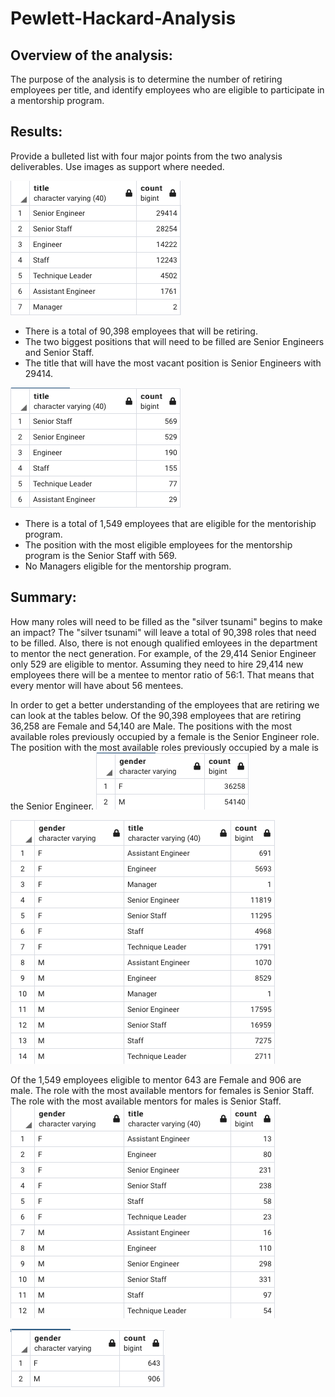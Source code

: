 # Pewlett-Hackard-Analysis

## Overview of the analysis: 
The purpose of the analysis is to determine the number of retiring employees per title, and identify employees who are eligible to participate in a mentorship program. 

## Results: 
Provide a bulleted list with four major points from the two analysis deliverables. Use images as support where needed.

![Unique titles](Images/unique_titles.png)
- There is a total of 90,398 employees that will be retiring. 
- The two biggest positions that will need to be filled are Senior Engineers and Senior Staff. 
- The title that will have the most vacant position is Senior Engineers with 29414.
 

![Mentorship_eligibility](Images/mentorship_eligibility.png)
- There is a total of 1,549 employees that are eligible for the mentoriship program.
- The position with the most eligible employees for the mentorship program is the Senior Staff with 569.
- No Managers eligible for the mentorship program.


## Summary: 
How many roles will need to be filled as the "silver tsunami" begins to make an impact?
The "silver tsunami" will leave a total of 90,398 roles that need to be filled. Also, there is not enough qualified emloyees in the department to mentor the nect generation. For example, of the 29,414 Senior Engineer only 529 are eligible to mentor. Assuming they need to hire 29,414 new employees there will be a mentee to mentor ratio of 56:1. That means that every mentor will have about 56 mentees. 

In order to get a better understanding of the employees that are retiring we can look at the tables below. Of the 90,398 employees that are retiring 36,258 are Female and 54,140 are Male. The positions with the most available roles previously occupied by a female is the Senior Engineer role. The position with the most available roles previously occupied by a male is the Senior Engineer. 
![Retiring_gender](Images/retiring_by_gender.png)

![Retiring_gender_title](Images/retiring_employees_gender_title.png)


Of the 1,549 employees eligible to mentor 643 are Female and 906 are male. The role with the most available mentors for females is Senior Staff. The role with the most available mentors for males is Senior Staff.
![Mentorship_by_title_gender](Images/mentorship_by_gender_titles.png)

![Mentorship_gender](Images/mentorship_gender.png)

